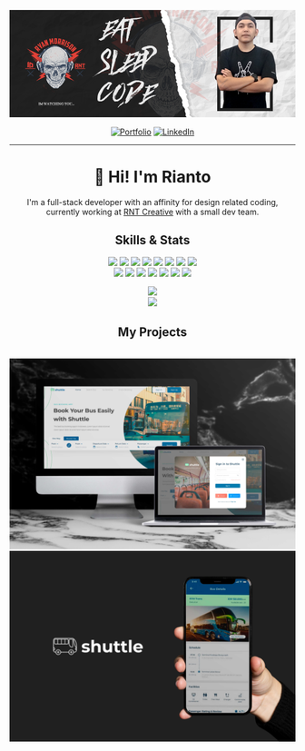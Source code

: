 [![](https://github.com/Rianto-RNT/Rianto-RNT/blob/main/assets/rnt-banner.png)](https://rianto-rnt.github.io/rianto-cv/)

<div align='center'>
  
[![Portfolio](https://img.shields.io/badge/PORTFOLIO-000000?style=for-the-badge&logoColor=white)](https://rianto-rnt.github.io/rianto-cv/)
[![LinkedIn](https://img.shields.io/badge/linkedin-000000?style=for-the-badge&logo=linkedin&logoColor=white)](https://www.linkedin.com/in/rianto-rnt/)
  
</div>

---

<h1 align='center'>👋 Hi! I'm Rianto</h1>
<p align='center'>I'm a full-stack developer with an affinity for design related coding, currently working at <a href='https://rntcreative.io'> RNT Creative</a> with a small dev team.</p>

<h2 align='center'>Skills & Stats</h2>
<div align='center'>
  
![](https://img.shields.io/badge/HTML5-informational?style=flat&logo=HTML5&logoColor=white&color=bdbdbd)
![](https://img.shields.io/badge/CSS3-informational?style=flat&logo=CSS3&logoColor=white&color=bdbdbd)
![](https://img.shields.io/badge/JavaScript-informational?style=flat&logo=JavaScript&logoColor=white&color=bdbdbd)
![](https://img.shields.io/badge/TypeScript-informational?style=flat&logo=TypeScript&logoColor=white&color=bdbdbd)
![](https://img.shields.io/badge/PHP-informational?style=flat&logo=PHP&logoColor=white&color=bdbdbd)
![](https://img.shields.io/badge/Wordpress-informational?style=flat&logo=Wordpress&logoColor=white&color=bdbdbd)
![](https://img.shields.io/badge/React-informational?style=flat&logo=React&logoColor=white&color=bdbdbd)
![](https://img.shields.io/badge/Redux-informational?style=flat&logo=Redux&logoColor=white&color=bdbdbd)
<br/>
![](https://img.shields.io/badge/Express-informational?style=flat&logo=Express&logoColor=white&color=bdbdbd)
![](https://img.shields.io/badge/Node-informational?style=flat&logo=Node.js&logoColor=white&color=bdbdbd)
![](https://img.shields.io/badge/MongoDB-informational?style=flat&logo=MongoDB&logoColor=white&color=bdbdbd)
![](https://img.shields.io/badge/MySQL-informational?style=flat&logo=MySQL&logoColor=white&color=bdbdbd)
![](https://img.shields.io/badge/GitHub-informational?style=flat&logo=GitHub&logoColor=white&color=bdbdbd)
![](https://img.shields.io/badge/VS_Code-informational?style=flat&logo=Visual-Studio-Code&logoColor=white&color=bdbdbd)
![](https://img.shields.io/badge/Jira-informational?style=flat&logo=Jira&logoColor=white&color=bdbdbd)
</div>

<p align='center'>
  <img src="https://github-readme-stats.vercel.app/api?username=rianto-rnt&title_color=636363&icon_color=bdbdbd&bg_color=404242&text_color=e0a80d&show_icons=true&count_private=true&include_all_commits=true&hide_border=true&custom_title=My GitHub Stats" />
  <br/>
  <img src="https://github-readme-stats.vercel.app/api/top-langs/?username=rianto-rnt&title_color=636363&icon_color=bdbdbd&bg_color=404242&text_color=e0a80d&hide_border=true&layout=compact&custom_title=My Languages" />
</p>

<h2 align='center'>My Projects</h2>
<p align='center'>
  <br />
  <a href="https://shuttle-9l44ld2nl-shuttle-ina.vercel.app/">
  <img width="765" src="https://github.com/Rianto-RNT/Rianto-RNT/blob/main/assets/1_thumb.jpg" />
  </a>
  <br />
  <a href="https://github.com/Rianto-RNT/Shuttle">
  <img width="765" src="https://github.com/Rianto-RNT/Rianto-RNT/blob/main/assets/2_thumb.jpg" />
  </a>
</p>

